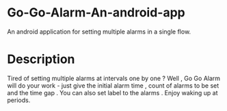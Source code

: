 # Go-Go-Alarm-An-android-app
An android application for setting multiple alarms in a single flow.
# Description
Tired of setting multiple alarms at intervals one by one ?
Well , Go Go Alarm will do your work - just give the initial alarm time , count of alarms to be set and the time gap . You can also set label to the alarms . 
Enjoy waking up at periods.
